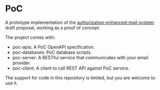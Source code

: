 # PoC
A prototype implementation of the [authorization-enhanced-mail-system][1] draft proposal, working as a proof of concept.

The project comes with:

* poc-apis: A PoC OpenAPI specification.
* poc-databases: PoC database scripts.
* poc-server: A RESTful service that communicates with your email provider.
* poc-client: A client to call REST API against PoC service.

The support for code in this repository is limited, but you are welcome to use it.

[1]: https://github.com/uma-email/proposal
